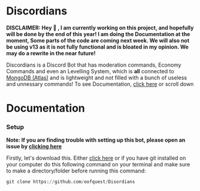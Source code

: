 # Discordians

**DISCLAIMER: Hey 👋 , I am currently working on this project, and hopefully will be done by the end of this year! I am doing the Documentation at the moment, Some parts of the code are coming next week. We will also not be using v13 as it is not fully functional and is bloated in my opinion. We may do a rewrite in the near future!**

Discordians is a Discord Bot that has moderation commands, Economy Commands and even an Levelling System, which is __all__ connected to [MongoDB (Atlas)](https://mongodb.com) and is lightweight and not filled with a bunch of useless and unnessary commands! To see Documentation, [click here](https://github.com/oofquest/Disordians#setup) or scroll down

# Documentation

### Setup
**Note: If you are finding trouble with setting up this bot, please open an issue by [clicking here](https://github.com/oofquest/Disordians/issues)**

Firstly, let's download this. Either [click here](https://github.com/oofquest/Disordians/archive/refs/heads/master.zip) or if you have git installed on your computer do this following command on your terminal and make sure to make a directory/folder before running this command:

```py
git clone https://github.com/oofquest/Disordians
```
